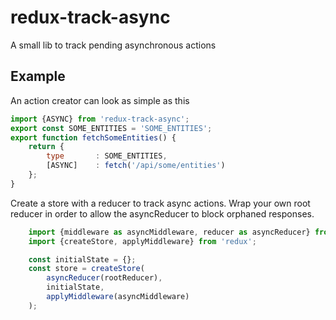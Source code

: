 redux-track-async
=================
A small lib to track pending asynchronous actions

Example
-------
An action creator can look as simple as this

```javascript
import {ASYNC} from 'redux-track-async';
export const SOME_ENTITIES = 'SOME_ENTITIES';
export function fetchSomeEntities() {
    return {
        type       : SOME_ENTITIES,
        [ASYNC]    : fetch('/api/some/entities')
    };
}
```

Create a store with a reducer to track async actions. Wrap your own root reducer in order to allow the asyncReducer to block orphaned responses.
```javascript
    import {middleware as asyncMiddleware, reducer as asyncReducer} from 'redux-track-async';
    import {createStore, applyMiddleware} from 'redux';

    const initialState = {};
    const store = createStore(
        asyncReducer(rootReducer),
        initialState,
        applyMiddleware(asyncMiddleware)
    );
```

